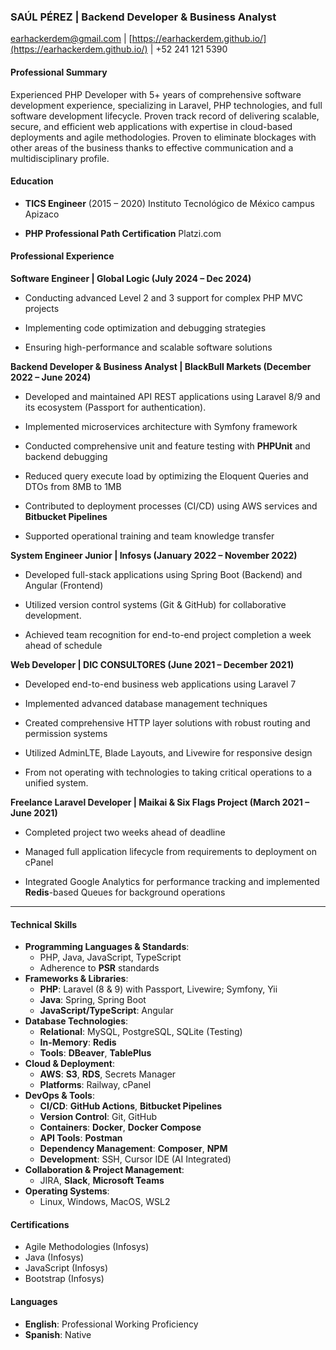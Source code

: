 ### **SAÚL PÉREZ | Backend Developer & Business Analyst**

[earhackerdem@gmail.com](mailto:earhackerdem@gmail.com) | [https://earhackerdem.github.io/](https://earhackerdem.github.io/) | +52 241 121 5390 

#### **Professional Summary**

Experienced PHP Developer with 5+ years of comprehensive software development experience, specializing in Laravel, PHP technologies, and full software development lifecycle. Proven track record of delivering scalable, secure, and efficient web applications with expertise in cloud-based deployments and agile methodologies.  Proven to eliminate blockages with other areas of the business thanks to effective communication and a multidisciplinary profile. 

#### **Education**

-   **TICS Engineer** (2015 – 2020) Instituto Tecnológico de México campus Apizaco 
    
-   **PHP Professional Path Certification** Platzi.com 
    

#### **Professional Experience**

**Software Engineer | Global Logic (July 2024 – Dec 2024)** 

-   Conducting advanced Level 2 and 3 support for complex PHP MVC projects 
    
-   Implementing code optimization and debugging strategies 
    
-   Ensuring high-performance and scalable software solutions 
    

**Backend Developer & Business Analyst | BlackBull Markets (December 2022 – June 2024)** 

-   Developed and maintained API REST applications using Laravel 8/9 and its ecosystem (Passport for authentication).
-   Implemented microservices architecture with Symfony framework 
    
-   Conducted comprehensive unit and feature testing with **PHPUnit** and backend debugging 
    
-   Reduced query execute load by optimizing the Eloquent Queries and DTOs from 8MB to 1MB 
    
-   Contributed to deployment processes (CI/CD) using AWS services and **Bitbucket Pipelines** 
    
-   Supported operational training and team knowledge transfer 
    

**System Engineer Junior | Infosys (January 2022 – November 2022)** 

-   Developed full-stack applications using Spring Boot (Backend) and Angular (Frontend) 

-   Utilized version control systems (Git & GitHub) for collaborative development. 
    
-   Achieved team recognition for end-to-end project completion a week ahead of schedule 
    

**Web Developer | DIC CONSULTORES (June 2021 – December 2021)** 

-   Developed end-to-end business web applications using Laravel 7 
    
-   Implemented advanced database management techniques 
    
-   Created comprehensive HTTP layer solutions with robust routing and permission systems 
    
-   Utilized AdminLTE, Blade Layouts, and Livewire for responsive design 
    
-   From not operating with technologies to taking critical operations to a unified system. 
    

**Freelance Laravel Developer | Maikai & Six Flags Project (March 2021 – June 2021)** 

-   Completed project two weeks ahead of deadline 
    
-   Managed full application lifecycle from requirements to deployment on cPanel 
    
-   Integrated Google Analytics for performance tracking and implemented **Redis**-based Queues for background operations 
    

----------

#### **Technical Skills**

-   **Programming Languages & Standards**:
    -   PHP, Java, JavaScript, TypeScript
    -   Adherence to **PSR** standards
-   **Frameworks & Libraries**:
    -   **PHP**: Laravel (8 & 9) with Passport, Livewire; Symfony, Yii
    -   **Java**: Spring, Spring Boot
    -   **JavaScript/TypeScript**: Angular
-   **Database Technologies**:
    -   **Relational**: MySQL, PostgreSQL, SQLite (Testing)
    -   **In-Memory**: **Redis**
    -   **Tools**: **DBeaver**, **TablePlus**
-   **Cloud & Deployment**:
    -   **AWS**: **S3**, **RDS**, Secrets Manager
    -   **Platforms**: Railway, cPanel
-   **DevOps & Tools**:
    -   **CI/CD**: **GitHub Actions**, **Bitbucket Pipelines**
    -   **Version Control**: Git, GitHub
    -   **Containers**: **Docker**, **Docker Compose**
    -   **API Tools**: **Postman**
    -   **Dependency Management**: **Composer**, **NPM**
    -   **Development**: SSH, Cursor IDE (AI Integrated)
-   **Collaboration & Project Management**:
    -   JIRA, **Slack**, **Microsoft Teams**
-   **Operating Systems**:
    -   Linux, Windows, MacOS, WSL2

#### **Certifications**

-   Agile Methodologies (Infosys)
-   Java (Infosys)
-   JavaScript (Infosys)
-   Bootstrap (Infosys)

#### **Languages**

-   **English**: Professional Working Proficiency
-   **Spanish**: Native